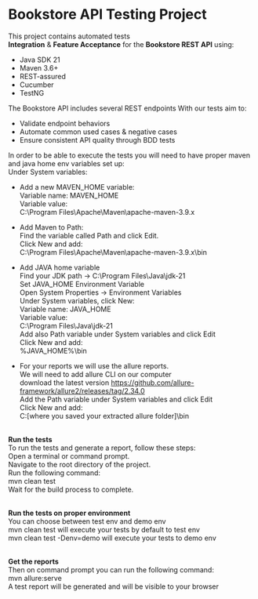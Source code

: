 # Bookstore API Testing Project

This project contains automated tests <br>
**Integration**
&
**Feature Acceptance**
for the **Bookstore REST API** using:

- Java SDK 21
- Maven 3.6+
- REST-assured
- Cucumber
- TestNG

The Bookstore API includes several REST endpoints
With our tests aim to:
- Validate endpoint behaviors
- Automate common used cases & negative cases
- Ensure consistent API quality through BDD tests

In order to be able to execute the tests you will need to have
proper maven and java home env variables set up:
<br>Under System variables:
- Add a new MAVEN_HOME variable:
  <br>Variable name: MAVEN_HOME
  <br>Variable value:
  <br>C:\Program Files\Apache\Maven\apache-maven-3.9.x
- Add Maven to Path:
  <br>Find the variable called Path and click Edit.
  <br>Click New and add:
  <br>C:\Program Files\Apache\Maven\apache-maven-3.9.x\bin

- Add JAVA home variable
<br>Find your JDK path -> C:\Program Files\Java\jdk-21
<br>Set JAVA_HOME Environment Variable
<br>Open System Properties → Environment Variables
<br>Under System variables, click New:
<br>Variable name: JAVA_HOME
<br>Variable value:
<br>C:\Program Files\Java\jdk-21
<br>Add also Path variable under System variables and click Edit
<br>Click New and add:
<br>%JAVA_HOME%\bin

- For your reports we will use the allure reports.
<br>We will need to add allure CLI on our computer
<br>download the latest version https://github.com/allure-framework/allure2/releases/tag/2.34.0
<br>Add the Path variable under System variables and click Edit
<br>Click New and add:
<br>C:\[where you saved your extracted allure folder]\bin

<br>**Run the tests**
<br>To run the tests and generate a report, follow these steps:
<br>Open a terminal or command prompt.
<br>Navigate to the root directory of the project.
<br>Run the following command:
<br>mvn clean test
<br>Wait for the build process to complete.

<br>**Run the tests on proper environment**
<br>You can choose between test env and demo env
<br>mvn clean test will execute your tests by default to test env 
<br>mvn clean test -Denv=demo will execute your tests to demo env 

<br>**Get the reports**
<br>Then on command prompt you can run the following command:
<br>mvn allure:serve
<br>A test report will be generated and will be visible to your browser
